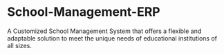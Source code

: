 # School-Management-ERP
A Customized School Management System that offers a flexible and adaptable solution to meet the unique needs of educational institutions of all sizes.
